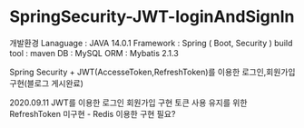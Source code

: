 # SpringSecurity-JWT-loginAndSignIn

개발환경
Lanaguage : JAVA 14.0.1
Framework : Spring ( Boot, Security )
build tool : maven
DB : MySQL
ORM : Mybatis 2.1.3

Spring Security + JWT(AccesseToken,RefreshToken)를 이용한 로그인,회원가입 구현(블로그 게시완료)

2020.09.11 JWT를 이용한 로그인 회원가입 구현
           토큰 사용 유지를 위한 RefreshToken 미구현 - Redis 이용한 구현 필요?


